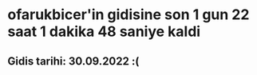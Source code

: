 # ofarukbicer'in gidisine son 1 gun 22 saat 1 dakika 48 saniye kaldi

## Gidis tarihi: 30.09.2022 :(